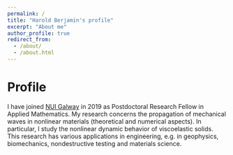 ```yaml
---
permalink: /
title: "Harold Berjamin's profile"
excerpt: "About me"
author_profile: true
redirect_from: 
  - /about/
  - /about.html
---
```


Profile
======
I have joined [NUI Galway]() in 2019 as Postdoctoral Research Fellow in Applied Mathematics. My research concerns the propagation of mechanical waves in nonlinear materials (theoretical and numerical aspects). In particular, I study the nonlinear dynamic behavior of viscoelastic solids. This research has various applications in engineering, e.g. in geophysics, biomechanics, nondestructive testing and materials science.
